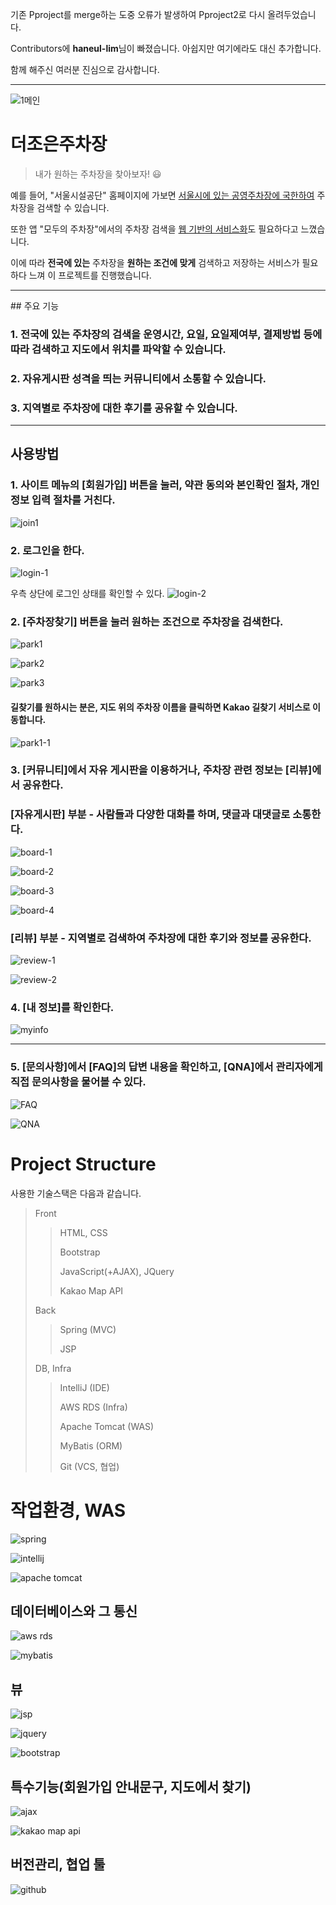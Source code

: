 기존 Pproject를 merge하는 도중 오류가 발생하여 Pproject2로 다시 올려두었습니다.

Contributors에 **haneul-lim**님이 빠졌습니다.
아쉽지만 여기에라도 대신 추가합니다.

함께 해주신 여러분 진심으로 감사합니다.

<hr/>

![1메인](https://user-images.githubusercontent.com/59231602/130787362-3ff35741-2db4-42eb-8f39-dffab37d2b4d.png)

# 더조은주차장
> 내가 원하는 주차장을 찾아보자! 😃

예를 들어, "서울시설공단" 홈페이지에 가보면 <u>서울시에 있는 공영주차장에 국한하여</u> 주차장을 검색할 수 있습니다.

또한 앱 "모두의 주차장"에서의 주차장 검색을 <u>웹 기반의 서비스화</u>도 필요하다고 느꼈습니다.

이에 따라 **전국에 있는** 주차장을 **원하는 조건에 맞게** 검색하고 저장하는 서비스가 필요하다 느껴 이 프로젝트를 진행했습니다.

<hr />
## 주요 기능

### 1. 전국에 있는 주차장의 검색을 운영시간, 요일, 요일제여부, 결제방법 등에 따라 검색하고 지도에서 위치를 파악할 수 있습니다.

### 2. 자유게시판 성격을 띄는 커뮤니티에서 소통할 수 있습니다.

### 3. 지역별로 주차장에 대한 후기를 공유할 수 있습니다.


<hr />

## 사용방법
### 1. 사이트 메뉴의 [회원가입] 버튼을 눌러, 약관 동의와 본인확인 절차, 개인정보 입력 절차를 거친다.
![join1](https://user-images.githubusercontent.com/59231602/130947017-d2cfca0a-4011-40f2-996f-b3ac575a37c4.png)

### 2. 로그인을 한다.
![login-1](https://user-images.githubusercontent.com/59231602/132198457-a7b64fb4-1166-40c9-9554-c2ae23377d1b.png)

우측 상단에 로그인 상태를 확인할 수 있다.
![login-2](https://user-images.githubusercontent.com/59231602/132198474-1de29f68-7317-4f40-a5a5-39d734b3705c.png)


### 2. [주차장찾기] 버튼을 눌러 원하는 조건으로 주차장을 검색한다.

![park1](https://user-images.githubusercontent.com/59231602/130793059-a7bd8736-8f50-4b1b-b87f-c97bb614f3ad.png)

![park2](https://user-images.githubusercontent.com/59231602/130793100-7ac3cc8b-e45b-4a61-90ce-bb151f8993a9.png)

![park3](https://user-images.githubusercontent.com/59231602/130793111-3430bd5e-5038-4060-b5bd-519f93de5fab.png)

#### 길찾기를 원하시는 분은, 지도 위의 주차장 이름을 클릭하면 Kakao 길찾기 서비스로 이동합니다.

![park1-1](https://user-images.githubusercontent.com/59231602/130793161-c4e8a86f-59d1-4eb7-b1cd-3b3aa79adfe9.png)

### 3. [커뮤니티]에서 자유 게시판을 이용하거나, 주차장 관련 정보는 [리뷰]에서 공유한다.

### [자유게시판] 부분 - 사람들과 다양한 대화를 하며, 댓글과 대댓글로 소통한다.
![board-1](https://user-images.githubusercontent.com/59231602/132199396-47792cfa-294f-4404-a045-d2a3c78ee044.png)

![board-2](https://user-images.githubusercontent.com/59231602/132199409-d61db8cb-6c75-4322-b9f3-87dfe95de854.png)

![board-3](https://user-images.githubusercontent.com/59231602/132199421-36fae161-c9c1-4afe-ba7a-1b8775d50098.png)

![board-4](https://user-images.githubusercontent.com/59231602/132199433-50a5d25f-2f86-44ab-8597-dbcb058e657d.png)


### [리뷰] 부분 - 지역별로 검색하여 주차장에 대한 후기와 정보를 공유한다.

![review-1](https://user-images.githubusercontent.com/59231602/132200196-8e34d81a-d136-47a0-a1a6-2b014cbc1c92.png)

![review-2](https://user-images.githubusercontent.com/59231602/132200204-35e5a246-7d04-4fb4-900e-5af64acae0d6.png)

### 4. [내 정보]를 확인한다.

![myinfo](https://user-images.githubusercontent.com/59231602/132201111-899c4beb-f127-4854-b58d-bd7e51907268.png)

<hr/>

### 5. [문의사항]에서 [FAQ]의 답변 내용을 확인하고, [QNA]에서 관리자에게 직접 문의사항을 물어볼 수 있다.

![FAQ](https://user-images.githubusercontent.com/59231602/132201754-354ba028-514e-487e-8006-da76e7b45895.png)

![QNA](https://user-images.githubusercontent.com/59231602/132201770-d16014e7-0242-4bfb-99dc-0b42fa2e42d8.png)

# Project Structure
사용한 기술스택은 다음과 같습니다.
> Front
> > HTML, CSS
> > 
> > Bootstrap
> > 
> > JavaScript(+AJAX), JQuery
> > 
> > Kakao Map API
>
> Back
> > Spring (MVC)
> > 
> > JSP
> 
> DB, Infra
> > IntelliJ (IDE)
> > 
> > AWS RDS (Infra)
> > 
> > Apache Tomcat (WAS)
> > 
> > MyBatis (ORM)
> > 
> > Git (VCS, 협업)

# 작업환경, WAS

![spring](https://user-images.githubusercontent.com/59231602/133765683-d32c18ed-8da9-437d-bd9f-cdbb9ac84fee.png)

![intellij](https://user-images.githubusercontent.com/59231602/133765845-21865e67-eb00-4ead-ae08-4e43c34e6d83.jpg)

![apache tomcat](https://user-images.githubusercontent.com/59231602/133766010-f1a64479-e0da-42d8-bc7a-a94844e0e8ae.png)

## 데이터베이스와 그 통신

![aws rds](https://user-images.githubusercontent.com/59231602/133765956-77b16d7c-903a-4be5-92cf-0d6af7876d80.png)

![mybatis](https://user-images.githubusercontent.com/59231602/133766160-25fc8f10-5180-4e82-8ca3-54c7ab0aa4ff.png)

## 뷰

![jsp](https://user-images.githubusercontent.com/59231602/133765747-fabfbee6-6e5b-409d-9611-80bc765ffc40.png)

![jquery](https://user-images.githubusercontent.com/59231602/133765320-77f118af-7917-4fa1-b1cd-d58df6ca1a96.png)

![bootstrap](https://user-images.githubusercontent.com/59231602/133765362-69fd6edf-a7ce-4495-b235-41de08ae091f.png)


## 특수기능(회원가입 안내문구, 지도에서 찾기)

![ajax](https://user-images.githubusercontent.com/59231602/133765490-5658000a-3dac-4d8d-87f3-1ea7935e2612.jpg)

![kakao map api](https://user-images.githubusercontent.com/59231602/133765622-d83638bf-c2ee-4a24-8cee-a4c8714d4c21.jpg)


## 버전관리, 협업 툴

![github](https://user-images.githubusercontent.com/59231602/133766222-b8ef3039-c127-47f9-b532-ed786a5964a7.png)
